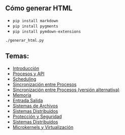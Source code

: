 ## Cómo generar HTML
* `pip install markdown`
* `pip install pygments`
* `pip install pymdown-extensions`

```sh
./generar_html.py
```

## Temas:
* [Introducción](01-introduccion.md)
* [Procesos y API](02-procesos-y-api.md)
* [Scheduling](03-scheduling.md)
* [Sincronización entre Procesos](04-sincronizacion-entre-procesos.md)
* [Sincronización entre Procesos (versión alternativa)](05-sincronizacion-ezequiel.md)
* [Memoria](07-memoria.md)
* [Entrada Salida](08-administracion-de-entrada-salida.md)
* [Sistemas de Archivos](09-sistemas-de-archivos.md)
* [Sistemas Distribuídos](10-sistemas-distribuidos.md)
* [Protección y Seguridad](11-proteccion-y-seguridad.md)
* [Sistemas Distribuídos](12-sistemas-distribuidos.md)
* [Microkernels y Virtualización](13-microkernels-y-virtualizacion.md)
